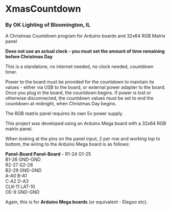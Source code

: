 # XmasCountdown

### By OK Lighting of Bloomington, IL

A Christmas Countdown program for Arduino boards and 32x64 RGB Matrix panel 

**Does not use an actual clock - you must set the amount of time remaining before Christmas Day**  

This is a standalone, no internet needed, no clock needed, countdown timer.  

Power to the board must be provided for the countdown to maintain its values - either via USB to the board, or external power adapter to the board.  Once you plug in the board, the countdown begins.  If power is lost or otherwise disconnected, the countdown values must be set to end the countdown at midnight, when Christmas Day begins.

The RGB matrix panel requires its own 5v power supply.  

This project was developed using an Arduino Mega board with a 32x64 RGB matrix panel.

When looking at the pins on the panel input, 2 per row and working top to bottom, the wiring to the Arduino Mega board is as follows:  

**Panel-Board Panel-Board** - 
R1-24   G1-25  
B1-26   GND-GND  
R2-27   G2-28  
B2-29   GND-GND  
A-A0    B-A1  
C-A2    D-A3  
CLK-11  LAT-10  
OE-9    GND-GND  

Again, this is for **Arduino Mega boards** (or equivalent - Elegoo etc).
